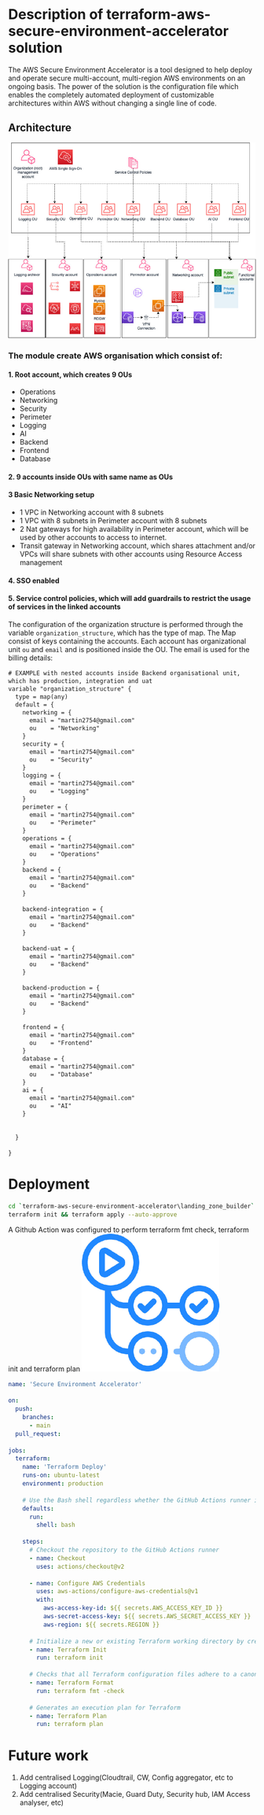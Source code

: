 # Description of terraform-aws-secure-environment-accelerator solution
The AWS Secure Environment Accelerator is a tool designed to help deploy and operate secure multi-account, multi-region AWS environments on an ongoing basis. The power of the solution is the configuration file which enables the completely automated deployment of customizable architectures within AWS without changing a single line of code.
## Architecture
![Architecture](terraform_secure_environment_accelerator.jpg)
### The module create AWS organisation which consist of:
#### 1. Root account, which creates 9 OUs
- Operations
- Networking
- Security
- Perimeter
- Logging
- AI
- Backend
- Frontend
- Database
#### 2. 9 accounts inside OUs with same name as OUs
#### 3 Basic Networking setup
- 1 VPC in Networking account with 8 subnets
- 1 VPC with 8 subnets in Perimeter account with 8 subnets
- 2 Nat gateways for high availability in Perimeter account, which will be used by other accounts to access to internet.
- Transit gateway in Networking account, which shares attachment and/or VPCs will share subnets with other accounts using 
Resource Access management
#### 4. SSO enabled
#### 5. Service control policies, which will add guardrails to restrict the usage of services in the linked accounts

The configuration of the organization structure is performed through the variable `organization_structure`, which
has the type of map.
The Map consist of keys containing the accounts. 
Each account has organizational unit `ou` and `email` and is positioned inside the OU. 
The email is used for the billing details:
```hcl
# EXAMPLE with nested accounts inside Backend organisational unit, which has production, integration and uat
variable "organization_structure" {
  type = map(any)
  default = {
    networking = {
      email = "martin2754@gmail.com"
      ou    = "Networking"
    }
    security = {
      email = "martin2754@gmail.com"
      ou    = "Security"
    }
    logging = {
      email = "martin2754@gmail.com"
      ou    = "Logging"
    }
    perimeter = {
      email = "martin2754@gmail.com"
      ou    = "Perimeter"
    }
    operations = {
      email = "martin2754@gmail.com"
      ou    = "Operations"
    }
    backend = {
      email = "martin2754@gmail.com"
      ou    = "Backend"
    }

    backend-integration = {
      email = "martin2754@gmail.com"
      ou    = "Backend"
    }

    backend-uat = {
      email = "martin2754@gmail.com"
      ou    = "Backend"
    }

    backend-production = {
      email = "martin2754@gmail.com"
      ou    = "Backend"
    }

    frontend = {
      email = "martin2754@gmail.com"
      ou    = "Frontend"
    }
    database = {
      email = "martin2754@gmail.com"
      ou    = "Database"
    }
    ai = {
      email = "martin2754@gmail.com"
      ou    = "AI"
    }


  }

}
```
# Deployment
```bash
cd `terraform-aws-secure-environment-accelerator\landing_zone_builder`
terraform init && terraform apply --auto-approve
```
A Github Action was configured to perform terraform fmt check, terraform init and terraform plan
![Github Action](github_actions.png)
```yaml
name: 'Secure Environment Accelerator'

on:
  push:
    branches:
      - main
  pull_request:

jobs:
  terraform:
    name: 'Terraform Deploy'
    runs-on: ubuntu-latest
    environment: production

    # Use the Bash shell regardless whether the GitHub Actions runner is ubuntu-latest, macos-latest, or windows-latest
    defaults:
      run:
        shell: bash

    steps:
      # Checkout the repository to the GitHub Actions runner
      - name: Checkout
        uses: actions/checkout@v2

      - name: Configure AWS Credentials
        uses: aws-actions/configure-aws-credentials@v1
        with:
          aws-access-key-id: ${{ secrets.AWS_ACCESS_KEY_ID }}
          aws-secret-access-key: ${{ secrets.AWS_SECRET_ACCESS_KEY }}
          aws-region: ${{ secrets.REGION }}

      # Initialize a new or existing Terraform working directory by creating initial files, loading any remote state, downloading modules, etc.
      - name: Terraform Init
        run: terraform init

      # Checks that all Terraform configuration files adhere to a canonical format
      - name: Terraform Format
        run: terraform fmt -check

      # Generates an execution plan for Terraform
      - name: Terraform Plan
        run: terraform plan


```
# Future work
1. Add centralised Logging(Cloudtrail, CW, Config aggregator, etc to Logging account)
2. Add centralised Security(Macie, Guard Duty, Security hub, IAM Access analyser, etc)
